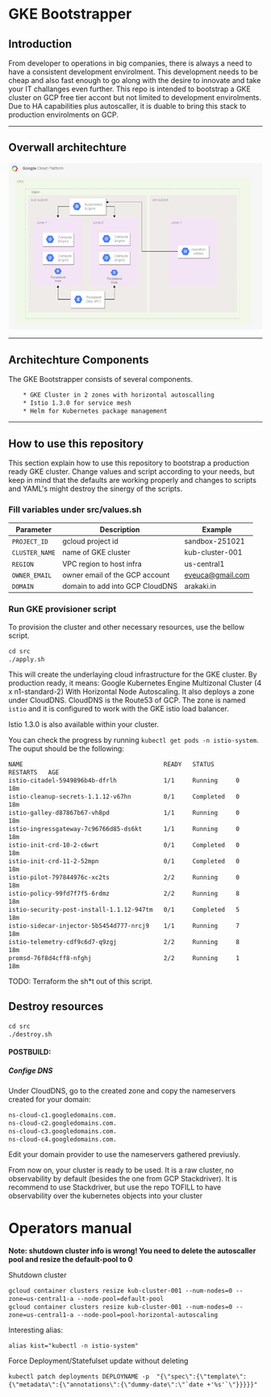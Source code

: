 # GKE Bootstrapper

Introduction
---

From developer to operations in big companies, there is always a need to have a 
consistent development envirolment. This development needs to be cheap and also
fast enough to go along with the desire to innovate and take your IT challanges
even further. This repo is intended to bootstrap a GKE cluster on GCP free tier
accont but not limited to development envirolments. Due to HA capabilities plus
autoscaller, it is duable to bring this stack to production envirolments on GCP.

---
## Overwall architechture

![GKE Cloud Infra Architechture](./src/tmp/gke-bootstrapper-infra.png)

---
## Architechture Components

The GKE Bootstrapper consists of several components.

        * GKE Cluster in 2 zones with horizontal autoscalling
        * Istio 1.3.0 for service mesh
        * Helm for Kubernetes package management

---
## How to use this repository
This section explain how to use this repository to bootstrap a production 
ready GKE cluster. Change values and script according to your needs, but 
keep in mind that the defaults are working properly and changes to scripts
and YAML's might destroy the sinergy of the scripts.

### Fill variables under src/values.sh

| Parameter                | Description                         | Example            |
|--------------------------|-------------------------------------|--------------------|
| `PROJECT_ID`             | gcloud project id                   | sandbox-251021     |
| `CLUSTER_NAME`           | name of GKE cluster                 | kub-cluster-001    |
| `REGION`                 | VPC region to host infra            | us-central1        |
| `OWNER_EMAIL`            | owner email of the GCP account      | eveuca@gmail.com   |
| `DOMAIN`                 | domain to add into GCP CloudDNS     | arakaki.in         |

### Run GKE provisioner script

To provision the cluster and other necessary resources, use the bellow script.

```
cd src
./apply.sh
```

This will create the underlaying cloud infrastructure for the GKE cluster.
By production ready, it means: Google Kubernetes Engine Multizonal Cluster (4 x n1-standard-2) With Horizontal Node Autoscaling. 
It also deploys a zone under CloudDNS. CloudDNS is the Route53 of GCP. 
The zone is named `istio` and it is configured to work with the GKE istio load balancer.

Istio 1.3.0 is also available within your cluster.

You can check the progress by running `kubectl get pods -n istio-system`. The ouput should be the following:

```
NAME                                       READY   STATUS      RESTARTS   AGE
istio-citadel-5949896b4b-dfrlh             1/1     Running     0          18m
istio-cleanup-secrets-1.1.12-v67hn         0/1     Completed   0          18m
istio-galley-d87867b67-vh8pd               1/1     Running     0          18m
istio-ingressgateway-7c96766d85-ds6kt      1/1     Running     0          18m
istio-init-crd-10-2-c6wrt                  0/1     Completed   0          18m
istio-init-crd-11-2-52mpn                  0/1     Completed   0          18m
istio-pilot-797844976c-xc2ts               2/2     Running     0          18m
istio-policy-99fd7f7f5-6rdmz               2/2     Running     8          18m
istio-security-post-install-1.1.12-947tm   0/1     Completed   5          18m
istio-sidecar-injector-5b5454d777-nrcj9    1/1     Running     7          18m
istio-telemetry-cdf9c6d7-q9zgj             2/2     Running     8          18m
promsd-76f8d4cff8-nfghj                    2/2     Running     1          18m
```

TODO: Terraform the sh*t out of this script.

## Destroy resources

```
cd src
./destroy.sh
```

#### POSTBUILD: 

##### Confige DNS
Under CloudDNS, go to the created zone and copy the nameservers created for your domain:

    ns-cloud-c1.googledomains.com.
    ns-cloud-c2.googledomains.com.
    ns-cloud-c3.googledomains.com.
    ns-cloud-c4.googledomains.com.

Edit your domain provider to use the nameservers gathered previusly.

From now on, your cluster is ready to be used. It is a raw cluster, no observability
by default (besides the one from GCP Stackdriver). It is recommend to use Stackdriver, 
but use the repo TOFILL to have observability over the kubernetes objects into your cluster

# Operators manual

**Note: shutdown cluster info is wrong! You need to delete the autoscaller pool and resize the default-pool to 0**

Shutdown cluster 
```
gcloud container clusters resize kub-cluster-001 --num-nodes=0 --zone=us-central1-a --node-pool=default-pool
gcloud container clusters resize kub-cluster-001 --num-nodes=0 --zone=us-central1-a --node-pool=pool-horizontal-autoscaling
```

Interesting alias:
```
alias kist="kubectl -n istio-system"
```

Force Deployment/Statefulset update without deleting
```
kubectl patch deployments DEPLOYNAME -p  "{\"spec\":{\"template\":{\"metadata\":{\"annotations\":{\"dummy-date\":\"`date +'%s'`\"}}}}}"
```
